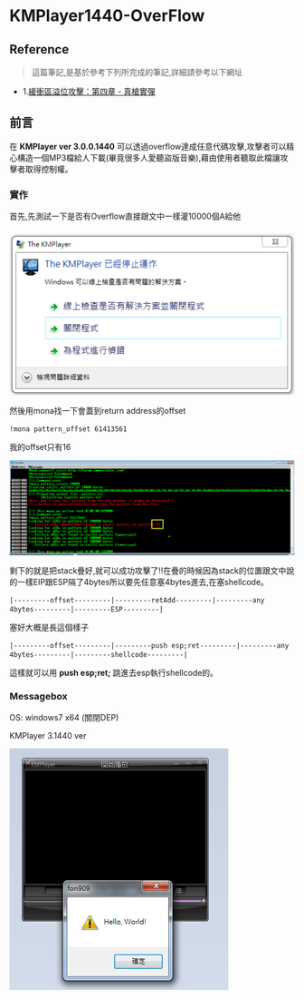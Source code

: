 # KMPlayer1440-OverFlow

## Reference

> 這篇筆記,是基於參考下列所完成的筆記,詳細請參考以下網址
+ 1.<a href="http://securityalley.blogspot.tw/2014/09/blog-post.html">緩衝區溢位攻擊：第四章 - 真槍實彈</a>

## 前言

在 **KMPlayer ver 3.0.0.1440** 可以透過overflow達成任意代碼攻擊,攻擊者可以精心構造一個MP3檔給人下載(畢竟很多人愛聽盜版音樂),藉由使用者聽取此檔讓攻擊者取得控制權。

### 實作

首先,先測試一下是否有Overflow直接跟文中一樣灌10000個A給他

![kmp10000A](https://github.com/qqgnoe466263/shellcode/blob/master/KMPlayer1440-Attack/pic/kmp10000A.png)

然後用mona找一下會蓋到return address的offset

    !mona pattern_offset 61413561

我的offset只有16

![offset](https://github.com/qqgnoe466263/shellcode/blob/master/KMPlayer1440-Attack/pic/offset.png)

剩下的就是把stack疊好,就可以成功攻擊了!!在疊的時候因為stack的位置跟文中說的一樣EIP跟ESP隔了4bytes所以要先任意塞4bytes進去,在塞shellcode。

    |---------offset---------|---------retAdd---------|---------any 4bytes---------|---------ESP---------|

塞好大概是長這個樣子

    |---------offset---------|---------push esp;ret---------|---------any 4bytes---------|---------shellcode---------|


這樣就可以用 **push esp;ret;** 跳進去esp執行shellcode的。

### Messagebox

OS: windows7 x64 (關閉DEP)

KMPlayer 3.1440 ver

![messagebox](https://github.com/qqgnoe466263/shellcode/blob/master/KMPlayer1440-Attack/pic/message.png)
